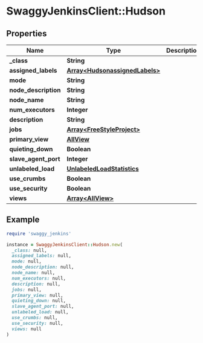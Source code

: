 # SwaggyJenkinsClient::Hudson

## Properties

| Name | Type | Description | Notes |
| ---- | ---- | ----------- | ----- |
| **_class** | **String** |  | [optional] |
| **assigned_labels** | [**Array&lt;HudsonassignedLabels&gt;**](HudsonassignedLabels.md) |  | [optional] |
| **mode** | **String** |  | [optional] |
| **node_description** | **String** |  | [optional] |
| **node_name** | **String** |  | [optional] |
| **num_executors** | **Integer** |  | [optional] |
| **description** | **String** |  | [optional] |
| **jobs** | [**Array&lt;FreeStyleProject&gt;**](FreeStyleProject.md) |  | [optional] |
| **primary_view** | [**AllView**](AllView.md) |  | [optional] |
| **quieting_down** | **Boolean** |  | [optional] |
| **slave_agent_port** | **Integer** |  | [optional] |
| **unlabeled_load** | [**UnlabeledLoadStatistics**](UnlabeledLoadStatistics.md) |  | [optional] |
| **use_crumbs** | **Boolean** |  | [optional] |
| **use_security** | **Boolean** |  | [optional] |
| **views** | [**Array&lt;AllView&gt;**](AllView.md) |  | [optional] |

## Example

```ruby
require 'swaggy_jenkins'

instance = SwaggyJenkinsClient::Hudson.new(
  _class: null,
  assigned_labels: null,
  mode: null,
  node_description: null,
  node_name: null,
  num_executors: null,
  description: null,
  jobs: null,
  primary_view: null,
  quieting_down: null,
  slave_agent_port: null,
  unlabeled_load: null,
  use_crumbs: null,
  use_security: null,
  views: null
)
```

